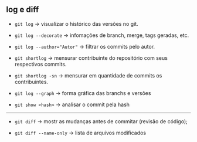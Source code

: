 ## log e diff
- ``git log`` -> visualizar o histórico das versões no git.

- ``git log --decorate`` -> infomações de branch, merge, tags geradas, etc.

- ``git log --author="Autor"`` -> filtrar os commits pelo autor.

- ``git shortlog`` -> mensurar contribuinte do repositório com seus respectivos commits.

- ``git shortlog -sn`` -> mensurar em quantidade de commits os contribuintes.

- ``git log --graph`` -> forma gráfica das branchs e versões

- ``git show <hash>`` -> analisar o commit pela hash

---

- ``git diff`` -> mostr as mudanças antes de commitar (revisão de código);

- ``git diff --name-only`` -> lista de arquivos modificados
